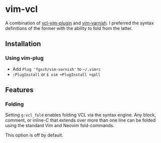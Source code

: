 # vim-vcl

A combination of [vcl-vim-plugin](https://github.com/smerrill/vcl-vim-plugin) and [vim-varnish](https://github.com/fgsch/vim-varnish). I preferred the syntax definitions of the former with the ability to fold from the latter.

## Installation

### Using vim-plug

* Add `Plug 'fgsch/vim-varnish'` to `~/.vimrc`
* `:PlugInstall` or `$ vim +PlugInstall +qall`

## Features

### Folding

Setting `g:vcl_fold` enables folding VCL via the syntax engine.
Any block, comment, or inline-C that extends over more than one
line can be folded using the standard Vim and Neovim fold-commands.

This option is off by default.
